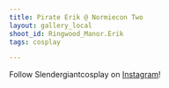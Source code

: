 ```yaml
---
title: Pirate Erik @ Normiecon Two
layout: gallery_local
shoot_id: Ringwood_Manor.Erik
tags: cosplay

---
```


Follow Slendergiantcosplay on [Instagram](https://www.instagram.com/Slendergiantcosplay)!